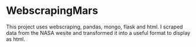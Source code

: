 # WebscrapingMars

This project uses webscraping, pandas, mongo, flask and html. I scraped data from the NASA wesite and transformed it into a useful format to display as html. 
